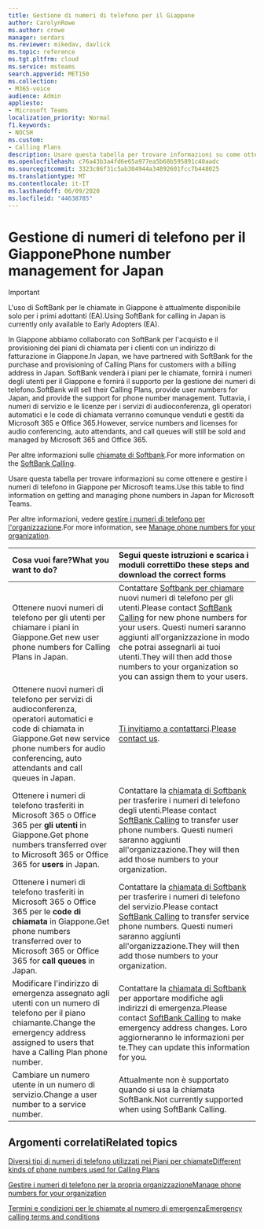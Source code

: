 ```yaml
---
title: Gestione di numeri di telefono per il Giappone
author: CarolynRowe
ms.author: crowe
manager: serdars
ms.reviewer: mikedav, davlick
ms.topic: reference
ms.tgt.pltfrm: cloud
ms.service: msteams
search.appverid: MET150
ms.collection:
- M365-voice
audience: Admin
appliesto:
- Microsoft Teams
localization_priority: Normal
f1.keywords:
- NOCSH
ms.custom:
- Calling Plans
description: Usare questa tabella per trovare informazioni su come ottenere e gestire i numeri di telefono in Giappone per Microsoft teams.
ms.openlocfilehash: c76a43b3a4fd6e65a977ea5b68b595891c40aadc
ms.sourcegitcommit: 3323c86f31c5ab304944a34892601fcc7b448025
ms.translationtype: MT
ms.contentlocale: it-IT
ms.lasthandoff: 06/09/2020
ms.locfileid: "44638785"
---
```

# <a name="phone-number-management-for-japan"></a><span data-ttu-id="84b2c-103">Gestione di numeri di telefono per il Giappone</span><span class="sxs-lookup"><span data-stu-id="84b2c-103">Phone number management for Japan</span></span>

> [!IMPORTANT]
> <span data-ttu-id="84b2c-104">L'uso di SoftBank per le chiamate in Giappone è attualmente disponibile solo per i primi adottanti (EA).</span><span class="sxs-lookup"><span data-stu-id="84b2c-104">Using SoftBank for calling in Japan is currently only available to Early Adopters (EA).</span></span>

<span data-ttu-id="84b2c-105">In Giappone abbiamo collaborato con SoftBank per l'acquisto e il provisioning dei piani di chiamata per i clienti con un indirizzo di fatturazione in Giappone.</span><span class="sxs-lookup"><span data-stu-id="84b2c-105">In Japan, we have partnered with SoftBank for the purchase and provisioning of Calling Plans for customers with a billing address in Japan.</span></span> <span data-ttu-id="84b2c-106">SoftBank venderà i piani per le chiamate, fornirà i numeri degli utenti per il Giappone e fornirà il supporto per la gestione dei numeri di telefono.</span><span class="sxs-lookup"><span data-stu-id="84b2c-106">SoftBank will sell their Calling Plans, provide user numbers for Japan, and provide the support for phone number management.</span></span> <span data-ttu-id="84b2c-107">Tuttavia, i numeri di servizio e le licenze per i servizi di audioconferenza, gli operatori automatici e le code di chiamata verranno comunque venduti e gestiti da Microsoft 365 e Office 365.</span><span class="sxs-lookup"><span data-stu-id="84b2c-107">However, service numbers and licenses for audio conferencing, auto attendants, and call queues will still be sold and managed by Microsoft 365 and Office 365.</span></span>

<span data-ttu-id="84b2c-108">Per altre informazioni sulle [chiamate di Softbank](https://aka.ms/SoftBankVoicePlan).</span><span class="sxs-lookup"><span data-stu-id="84b2c-108">For more information on the [SoftBank Calling](https://aka.ms/SoftBankVoicePlan).</span></span>

<span data-ttu-id="84b2c-109">Usare questa tabella per trovare informazioni su come ottenere e gestire i numeri di telefono in Giappone per Microsoft teams.</span><span class="sxs-lookup"><span data-stu-id="84b2c-109">Use this table to find information on getting and managing phone numbers in Japan for Microsoft Teams.</span></span>

<span data-ttu-id="84b2c-110">Per altre informazioni, vedere [gestire i numeri di telefono per l'organizzazione](manage-phone-numbers-for-your-organization.md).</span><span class="sxs-lookup"><span data-stu-id="84b2c-110">For more information, see  [Manage phone numbers for your organization](manage-phone-numbers-for-your-organization.md).</span></span>
  
|<span data-ttu-id="84b2c-111">**Cosa vuoi fare?**</span><span class="sxs-lookup"><span data-stu-id="84b2c-111">**What you want to do?**</span></span>|<span data-ttu-id="84b2c-112">**Segui queste istruzioni e scarica i moduli corretti**</span><span class="sxs-lookup"><span data-stu-id="84b2c-112">**Do these steps and download the correct forms**</span></span>|
|:-----|:-----|
|<span data-ttu-id="84b2c-113">Ottenere nuovi numeri di telefono per gli utenti per chiamare i piani in Giappone.</span><span class="sxs-lookup"><span data-stu-id="84b2c-113">Get new user phone numbers for Calling Plans in Japan.</span></span>|<span data-ttu-id="84b2c-114">Contattare [Softbank per chiamare](https://aka.ms/SoftBankVoicePlan) nuovi numeri di telefono per gli utenti.</span><span class="sxs-lookup"><span data-stu-id="84b2c-114">Please contact [SoftBank Calling](https://aka.ms/SoftBankVoicePlan) for new phone numbers for your users.</span></span> <span data-ttu-id="84b2c-115">Questi numeri saranno aggiunti all'organizzazione in modo che potrai assegnarli ai tuoi utenti.</span><span class="sxs-lookup"><span data-stu-id="84b2c-115">They will then add those numbers to your organization so you can assign them to your users.</span></span> <br/>
|<span data-ttu-id="84b2c-116">Ottenere nuovi numeri di telefono per servizi di audioconferenza, operatori automatici e code di chiamata in Giappone.</span><span class="sxs-lookup"><span data-stu-id="84b2c-116">Get new service phone numbers for audio conferencing, auto attendants and call queues in Japan.</span></span>|<span data-ttu-id="84b2c-117">[Ti invitiamo a contattarci](mailto:ptnapac@microsoft.com).</span><span class="sxs-lookup"><span data-stu-id="84b2c-117">[Please contact us](mailto:ptnapac@microsoft.com).</span></span>|
|<span data-ttu-id="84b2c-118">Ottenere i numeri di telefono trasferiti in Microsoft 365 o Office 365 per **gli utenti** in Giappone.</span><span class="sxs-lookup"><span data-stu-id="84b2c-118">Get phone numbers transferred over to Microsoft 365 or Office 365 for **users** in Japan.</span></span>|<span data-ttu-id="84b2c-119">Contattare la [chiamata di Softbank](https://aka.ms/SoftBankVoicePlan) per trasferire i numeri di telefono degli utenti.</span><span class="sxs-lookup"><span data-stu-id="84b2c-119">Please contact [SoftBank Calling](https://aka.ms/SoftBankVoicePlan) to transfer user phone numbers.</span></span> <span data-ttu-id="84b2c-120">Questi numeri saranno aggiunti all'organizzazione.</span><span class="sxs-lookup"><span data-stu-id="84b2c-120">They will then add those numbers to your organization.</span></span>  <br/> |
|<span data-ttu-id="84b2c-121">Ottenere i numeri di telefono trasferiti in Microsoft 365 o Office 365 per le **code di chiamata** in Giappone.</span><span class="sxs-lookup"><span data-stu-id="84b2c-121">Get phone numbers transferred over to Microsoft 365 or Office 365 for **call queues** in Japan.</span></span>|<span data-ttu-id="84b2c-122">Contattare la [chiamata di Softbank](https://aka.ms/SoftBankVoicePlan) per trasferire i numeri di telefono del servizio.</span><span class="sxs-lookup"><span data-stu-id="84b2c-122">Please contact [SoftBank Calling](https://aka.ms/SoftBankVoicePlan) to transfer service phone numbers.</span></span> <span data-ttu-id="84b2c-123">Questi numeri saranno aggiunti all'organizzazione.</span><span class="sxs-lookup"><span data-stu-id="84b2c-123">They will then add those numbers to your organization.</span></span>|
|<span data-ttu-id="84b2c-124">Modificare l'indirizzo di emergenza assegnato agli utenti con un numero di telefono per il piano chiamante.</span><span class="sxs-lookup"><span data-stu-id="84b2c-124">Change the emergency address assigned to users that have a Calling Plan phone number.</span></span>|<span data-ttu-id="84b2c-125">Contattare la [chiamata di Softbank](https://aka.ms/SoftBankVoicePlan) per apportare modifiche agli indirizzi di emergenza.</span><span class="sxs-lookup"><span data-stu-id="84b2c-125">Please contact [SoftBank Calling](https://aka.ms/SoftBankVoicePlan) to make emergency address changes.</span></span> <span data-ttu-id="84b2c-126">Loro aggiorneranno le informazioni per te.</span><span class="sxs-lookup"><span data-stu-id="84b2c-126">They can update this information for you.</span></span>|
|<span data-ttu-id="84b2c-127">Cambiare un numero utente in un numero di servizio.</span><span class="sxs-lookup"><span data-stu-id="84b2c-127">Change a user number to a service number.</span></span> |<span data-ttu-id="84b2c-128">Attualmente non è supportato quando si usa la chiamata SoftBank.</span><span class="sxs-lookup"><span data-stu-id="84b2c-128">Not currently supported when using SoftBank Calling.</span></span>

## <a name="related-topics"></a><span data-ttu-id="84b2c-129">Argomenti correlati</span><span class="sxs-lookup"><span data-stu-id="84b2c-129">Related topics</span></span>

[<span data-ttu-id="84b2c-130">Diversi tipi di numeri di telefono utilizzati nei Piani per chiamate</span><span class="sxs-lookup"><span data-stu-id="84b2c-130">Different kinds of phone numbers used for Calling Plans</span></span>](../different-kinds-of-phone-numbers-used-for-calling-plans.md)

[<span data-ttu-id="84b2c-131">Gestire i numeri di telefono per la propria organizzazione</span><span class="sxs-lookup"><span data-stu-id="84b2c-131">Manage phone numbers for your organization</span></span>](manage-phone-numbers-for-your-organization.md)

[<span data-ttu-id="84b2c-132">Termini e condizioni per le chiamate al numero di emergenza</span><span class="sxs-lookup"><span data-stu-id="84b2c-132">Emergency calling terms and conditions</span></span>](../emergency-calling-terms-and-conditions.md)
